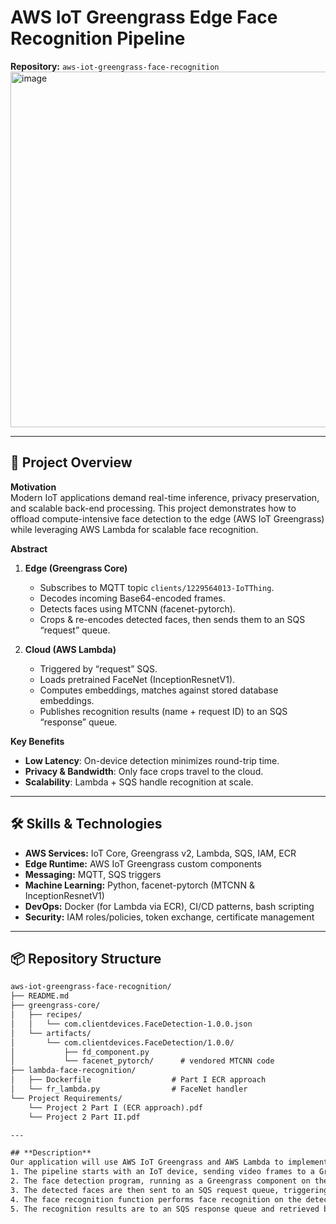 # AWS IoT Greengrass Edge Face Recognition Pipeline

**Repository:** `aws-iot-greengrass-face-recognition`
<img width="569" alt="image" src="https://github.com/user-attachments/assets/2e5a6203-481a-4c9d-bc9b-3c7355d1e26d" />

---

## 🚀 Project Overview

**Motivation**  
Modern IoT applications demand real-time inference, privacy preservation, and scalable back-end processing. This project demonstrates how to offload compute-intensive face detection to the edge (AWS IoT Greengrass) while leveraging AWS Lambda for scalable face recognition.

**Abstract**  
1. **Edge (Greengrass Core)**  
   - Subscribes to MQTT topic `clients/1229564013-IoTThing`.  
   - Decodes incoming Base64-encoded frames.  
   - Detects faces using MTCNN (facenet-pytorch).  
   - Crops & re-encodes detected faces, then sends them to an SQS “request” queue.

2. **Cloud (AWS Lambda)**  
   - Triggered by “request” SQS.  
   - Loads pretrained FaceNet (InceptionResnetV1).  
   - Computes embeddings, matches against stored database embeddings.  
   - Publishes recognition results (name + request ID) to an SQS “response” queue.

**Key Benefits**  
- **Low Latency**: On-device detection minimizes round-trip time.  
- **Privacy & Bandwidth**: Only face crops travel to the cloud.  
- **Scalability**: Lambda + SQS handle recognition at scale.

---

## 🛠️ Skills & Technologies

- **AWS Services:** IoT Core, Greengrass v2, Lambda, SQS, IAM, ECR  
- **Edge Runtime:** AWS IoT Greengrass custom components  
- **Messaging:** MQTT, SQS triggers  
- **Machine Learning:** Python, facenet-pytorch (MTCNN & InceptionResnetV1)  
- **DevOps:** Docker (for Lambda via ECR), CI/CD patterns, bash scripting  
- **Security:** IAM roles/policies, token exchange, certificate management  

---

## 📦 Repository Structure

```txt
aws-iot-greengrass-face-recognition/
├── README.md
├── greengrass-core/
│   ├── recipes/
│   │   └── com.clientdevices.FaceDetection-1.0.0.json
│   └── artifacts/
│       └── com.clientdevices.FaceDetection/1.0.0/
│           ├── fd_component.py
│           └── facenet_pytorch/      # vendored MTCNN code
├── lambda-face-recognition/
│   ├── Dockerfile                  # Part I ECR approach
│   └── fr_lambda.py                # FaceNet handler
└── Project Requirements/
    └── Project 2 Part I (ECR approach).pdf
    └── Project 2 Part II.pdf

---

## **Description**
Our application will use AWS IoT Greengrass and AWS Lambda to implement a distributed pipeline to recognize faces in video frames collected from Internet of Things (IoT) devices such as smart cameras (illustrated in Figure 1).
1. The pipeline starts with an IoT device, sending video frames to a Greengrass Core device using MQTT.
2. The face detection program, running as a Greengrass component on the Core device, receives video frames, performs face detection using a machine learning model (MTCNN), and produces the detected faces.
3. The detected faces are then sent to an SQS request queue, triggering the face-recognition function running on AWS Lambda.
4. The face recognition function performs face recognition on the detected faces using a ML model (FaceNet), and produces the classification results of the recognized faces.
5. The recognition results are to an SQS response queue and retrieved by the IoT device.
